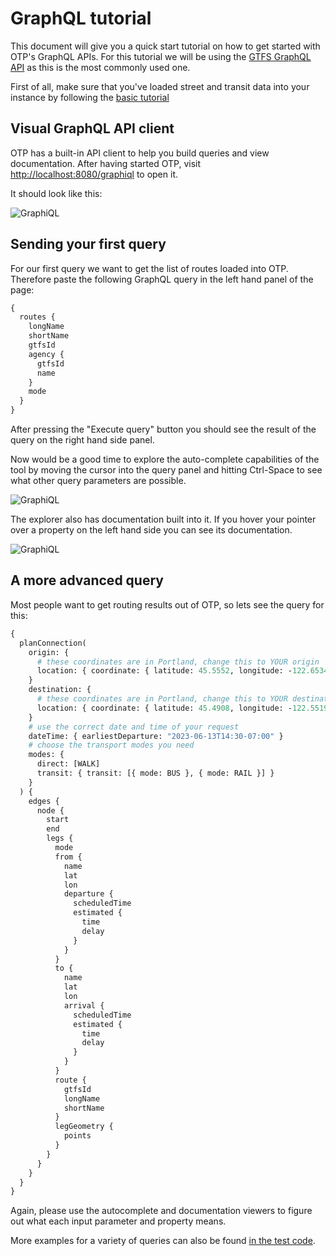 <!--
  NOTE! Part of this document is generated. Make sure you edit the template, not the generated doc.

   - Template directory is:  /doc/templates
   - Generated directory is: /doc/user 
-->

# GraphQL tutorial

This document will give you a quick start tutorial on how to get started with OTP's GraphQL APIs. For 
this tutorial we will be using the [GTFS GraphQL API](GTFS-GraphQL-API.md) as this is the most commonly used one.

First of all, make sure that you've loaded street and transit data into your instance by following
the [basic tutorial](../Basic-Tutorial.md)

## Visual GraphQL API client

OTP has a built-in API client to help you build queries and view documentation. After having
started OTP, visit [http://localhost:8080/graphiql](http://localhost:8080/graphiql) to open it.

It should look like this:

![GraphiQL](../images/graphiql.png)

## Sending your first query

For our first query we want to get the list of routes loaded into OTP. Therefore paste the following 
GraphQL query in the left hand panel of the page:

<!-- route-query BEGIN -->
<!-- NOTE! This section is auto-generated. Do not change, change doc in code instead. -->

```graphql
{
  routes {
    longName
    shortName
    gtfsId
    agency {
      gtfsId
      name
    }
    mode
  }
}

```

<!-- route-query END -->

After pressing the "Execute query" button you should see the result of the query on the right hand
side panel.

Now would be a good time to explore the auto-complete capabilities of the tool by moving the
cursor into the query panel and hitting Ctrl-Space to see what other query parameters are possible.

![GraphiQL](../images/graphiql-autocomplete.png)

The explorer also has documentation built into it. If you hover your pointer over a property on the 
left hand side you can see its documentation.

![GraphiQL](../images/graphiql-documentation.png)

## A more advanced query

Most people want to get routing results out of OTP, so lets see the query for this:

<!-- plan-query BEGIN -->
<!-- NOTE! This section is auto-generated. Do not change, change doc in code instead. -->

```graphql
{
  planConnection(
    origin: {
      # these coordinates are in Portland, change this to YOUR origin
      location: { coordinate: { latitude: 45.5552, longitude: -122.6534 } }
    }
    destination: {
      # these coordinates are in Portland, change this to YOUR destination
      location: { coordinate: { latitude: 45.4908, longitude: -122.5519 } }
    }
    # use the correct date and time of your request
    dateTime: { earliestDeparture: "2023-06-13T14:30-07:00" }
    # choose the transport modes you need
    modes: {
      direct: [WALK]
      transit: { transit: [{ mode: BUS }, { mode: RAIL }] }
    }
  ) {
    edges {
      node {
        start
        end
        legs {
          mode
          from {
            name
            lat
            lon
            departure {
              scheduledTime
              estimated {
                time
                delay
              }
            }
          }
          to {
            name
            lat
            lon
            arrival {
              scheduledTime
              estimated {
                time
                delay
              }
            }
          }
          route {
            gtfsId
            longName
            shortName
          }
          legGeometry {
            points
          }
        }
      }
    }
  }
}

```

<!-- plan-query END -->

Again, please use the autocomplete and documentation viewers to figure out what each input parameter
and property means.

More examples for a variety of queries can also be found [in the test code](https://github.com/opentripplanner/OpenTripPlanner/tree/dev-2.x/src/test/resources/org/opentripplanner/apis/gtfs/queries).